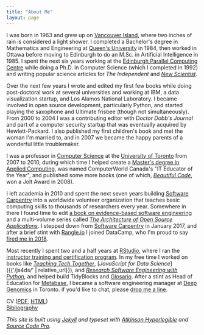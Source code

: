 ```yaml
---
title: "About Me"
layout: page
---
```


I was born in 1963 and grew up on [Vancouver Island](http://www.town.lakecowichan.bc.ca/),
where two inches of rain is considered a light shower.
I completed a Bachelor's degree in Mathematics and Engineering at [Queen's University](http://www.queensu.ca) in 1984,
then worked in Ottawa before moving to Edinburgh
to do an M.Sc. in Artificial Intelligence in 1985.
I spent the next six years working at the [Edinburgh Parallel Computing Centre](http://www.epcc.ed.ac.uk/)
while doing a Ph.D. in Computer Science (which I completed in 1992)
and writing popular science articles for *The Independent* and [*New Scientist*](https://www.newscientist.com/).

Over the next few years
I wrote and edited my first few books
while doing post-doctoral work at several universities
and working at IBM, a data visualization startup, and Los Alamos National Laboratory.
I became involved in open source development, particularly Python,
and started playing the saxophone and Ultimate frisbee (though not simultaneously).
From 2000 to 2004 I was a contributing editor with *Doctor Dobb's Journal*
and part of a computer security startup that was eventually acquired by Hewlett-Packard.
I also published my first children's book and met the woman I'm married to,
and in 2007 we became the happy parents of a wonderful little troublemaker.

I was a professor in [Computer Science](http://web.cs.toronto.edu/)
at the [University of Toronto](http://www.utoronto.ca) from 2007 to 2010,
during which time I helped create a [Master's degree in Applied Computing](https://mscac.utoronto.ca/),
was named ComputerWorld Canada's "IT Educator of the Year",
and published some more books
(one of which, [*Beautiful Code*](http://www.amazon.com/Beautiful-Code-Leading-Programmers-Practice/dp/0596510047/),
won a Jolt Award in 2008).

I left academia in 2010
and spent the next seven years building [Software Carpentry](https://carpentries.org) into
a worldwide volunteer organization that teaches basic computing skills to thousands of researchers every year.
Somewhere in there I found time to edit
[a book on evidence-based software engineering](http://www.amazon.com/Making-Software-Really-Works-Believe/dp/0596808321/)
and a multi-volume series called [*The Architecture of Open Source Applications*](http://aosabook.org).
I stepped down from [Software Carpentry](https://software-carpentry.org) in January 2017,
and after a brief stint with [Rangle.io](http://rangle.io) I joined DataCamp,
who I'm proud to say [fired me in 2018](https://www.buzzfeednews.com/article/daveyalba/datacamp-sexual-harassment-metoo-tech-startup).

Most recently I spent two and a half years at [RStudio](http://rstudio.com),
where I ran the [instructor training and certification program](http://education.rstudio.com/trainers).
In my free time I worked on books like [*Teaching Tech Together*](http://teachtogether.tech),
[*JavaScript for Data Science*]({{'/js4ds/' | relative_url}}),
and [*Research Software Engineering with Python*](https://merely-useful.tech/py-rse/),
and helped build TidyBlocks and [Glosario](https://glosario.carpentries.org/).
After a stint as Head of Education for [Metabase](http://www.metabase.com/),
I became a software engineering manager at [Deep Genomics](https://www.deepgenomics.com/) in Toronto.
if you'd like to chat,
please [drop me a line](mailto:gvwilson@third-bit.com).

CV (<a href="{{ '/cv/gvwilson.pdf' | relative_url }}">PDF</a>, <a href="{{ '/cv/' | relative_url }}">HTML</a>)
<br/>
<a href="{{ '/bib/' | relative_url }}">Bibliography</a>

<div class="center" markdown="1">

*This site is built using [Jekyll](https://jekyllrb.com/)
and typeset with [Atkinson Hyperlegible](https://brailleinstitute.org/freefont)
and [Source Code Pro](https://fonts.adobe.com/fonts/source-code-pro).*

</div>
